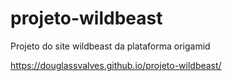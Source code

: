 # projeto-wildbeast
 Projeto do site wildbeast da plataforma origamid

https://douglassvalves.github.io/projeto-wildbeast/
